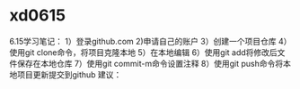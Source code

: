 # xd0615
6.15学习笔记：
1）登录github.com
2)申请自己的账户
3）创建一个项目仓库
4）使用git clone命令，将项目克隆本地
5）在本地编辑
6）使用git add将修改后文件保存在本地仓库
7）使用git commit-m命令设置注释
8）使用git push命令将本地项目更新提交到github
建议：
